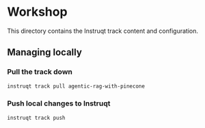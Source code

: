 # Workshop

This directory contains the Instruqt track content and configuration.

## Managing locally

### Pull the track down

```bash
instruqt track pull agentic-rag-with-pinecone
```

### Push local changes to Instruqt

```bash
instruqt track push
```